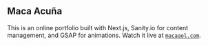 ## Maca Acuña
This is an online portfolio built with Next.js, Sanity.io for content management, and GSAP for animations.
Watch it live at [`macaaol.com`](https://macaaol.com).